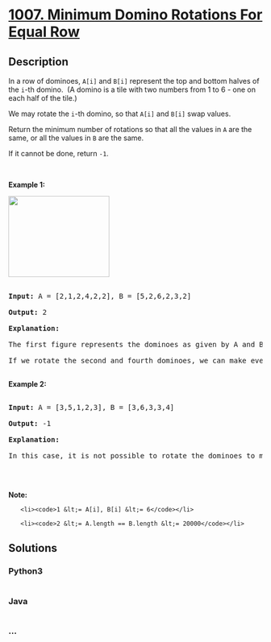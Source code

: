 # [1007. Minimum Domino Rotations For Equal Row](https://leetcode.com/problems/minimum-domino-rotations-for-equal-row)

## Description
<p>In a row of dominoes, <code>A[i]</code> and <code>B[i]</code> represent the top and bottom halves of the <code>i</code>-th domino.&nbsp; (A domino is a tile with two numbers from 1 to 6 - one on each half of the tile.)</p>



<p>We may rotate the <code>i</code>-th domino, so that <code>A[i]</code> and <code>B[i]</code> swap values.</p>



<p>Return the minimum number of rotations so that all the values in <code>A</code> are the same, or all the values in <code>B</code>&nbsp;are the same.</p>



<p>If it cannot be done, return <code>-1</code>.</p>



<p>&nbsp;</p>



<p><strong>Example 1:</strong></p>



<p><img alt="" src="https://assets.leetcode.com/uploads/2019/03/08/domino.png" style="height: 161px; width: 200px;" /></p>



<pre>

<strong>Input: </strong>A = <span id="example-input-1-1">[2,1,2,4,2,2]</span>, B = <span id="example-input-1-2">[5,2,6,2,3,2]</span>

<strong>Output: </strong><span id="example-output-1">2</span>

<strong>Explanation: </strong>

The first figure represents the dominoes as given by A and B: before we do any rotations.

If we rotate the second and fourth dominoes, we can make every value in the top row equal to 2, as indicated by the second figure.

</pre>



<p><strong>Example 2:</strong></p>



<pre>

<strong>Input: </strong>A = <span id="example-input-2-1">[3,5,1,2,3]</span>, B = <span id="example-input-2-2">[3,6,3,3,4]</span>

<strong>Output: </strong><span id="example-output-2">-1</span>

<strong>Explanation: </strong>

In this case, it is not possible to rotate the dominoes to make one row of values equal.

</pre>



<p>&nbsp;</p>



<p><strong>Note:</strong></p>



<ol>

	<li><code>1 &lt;= A[i], B[i] &lt;= 6</code></li>

	<li><code>2 &lt;= A.length == B.length &lt;= 20000</code></li>

</ol>




## Solutions


<!-- tabs:start -->

### **Python3**

```python

```

### **Java**

```java

```

### **...**
```

```

<!-- tabs:end -->
<!-- tabs:end -->